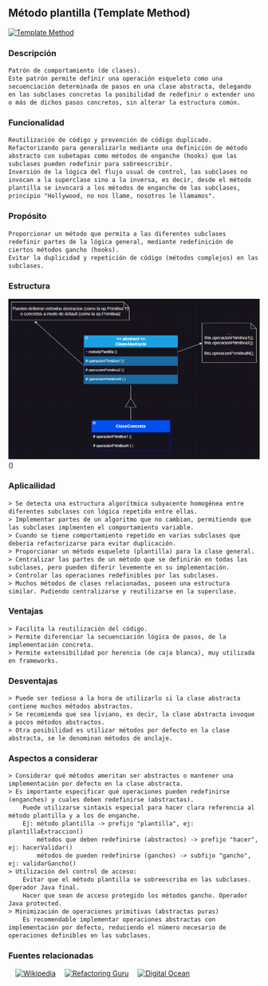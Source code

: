 ## Método plantilla (Template Method)
[![Template Method](https://img.shields.io/badge/Template_Method-Comportamiento_de_clase-1abc9c.svg)](https://refactoring.guru/design-patterns/template-method)

### Descripción
	Patrón de comportamiento (de clases).
	Este patrón permite definir una operación esqueleto como una secuenciación determinada de pasos en una clase abstracta, delegando en las subclases concretas la posibilidad de redefinir o extender uno o más de dichos pasos concretos, sin alterar la estructura común.

### Funcionalidad
	Reutilización de código y prevención de código duplicado. Refactorizando para generalizarlo mediante una definición de método abstracto con subetapas como métodos de enganche (hooks) que las subclases pueden redefinir para sobreescribir.
	Inversión de la lógica del flujo usual de control, las subclases no invocan a la superclase sino a la inversa, es decir, desde el método plantilla se invocará a los métodos de enganche de las subclases, principio "Hollywood, no nos llame, nosotros le llamamos".

### Propósito
	Proporcionar un método que permita a las diferentes subclases redefinir partes de la lógica general, mediante redefinición de ciertos métodos gancho (hooks).
	Evitar la duplicidad y repetición de código (métodos complejos) en las subclases.

### Estructura
![Patrón Método Plantilla](./estructura.png "Template Method")()

### Aplicailidad
	> Se detecta una estructura algorítmica subyacente homogénea entre diferentes subclases con lógica repetida entre ellas.
	> Implementar partes de un algoritmo que no cambian, permitiendo que las subclases implmenten el comportamiento variable.
	> Cuando se tiene comportamiento repetido en varias subclases que debería refactorizarse para evitar duplicación.
	> Proporcionar un método esqueleto (plantilla) para la clase general.
	> Centralizar las partes de un método que se definirán en todas las subclases, pero pueden diferir levemente en su implementación.
	> Controlar las operaciones redefinibles por las subclases.
	> Muchos métodos de clases relacionadas, poseen una estructura similar. Pudiendo centralizarse y reutilizarse en la superclase.

### Ventajas
	> Facilita la reutilización del código.
	> Permite diferenciar la secuenciación lógica de pasos, de la implementación concreta.
	> Permite extensibilidad por herencia (de caja blanca), muy utilizada en frameworks.

### Desventajas
	> Puede ser tedioso a la hora de utilizarlo si la clase abstracta contiene muchos métodos abstractos.
	> Se recomienda que sea liviano, es decir, la clase abstracta invoque a pocos métodos abstractos.
	> Otra posibilidad es utilizar métodos por defecto en la clase abstracta, se le denominan métodos de anclaje.

### Aspectos a considerar
	> Considerar qué métodos ameritan ser abstractos o mantener una implementación por defecto en la clase abstracta.
	> Es importante especificar qué operaciones pueden redefinirse (enganches) y cuales deben redefinirse (abstractas).
		Puede utilizarse sintaxis especial para hacer clara referencia al método plantilla y a los de enganche.
		Ej: método plantilla -> prefijo "plantilla", ej: plantillaExtraccion()
			métodos que deben redefinirse (abstractos) -> prefijo "hacer", ej: hacerValidar()
			métodos de pueden redefinirse (ganchos) -> subfijo "gancho", ej: validarGancho()
	> Utilización del control de acceso:
		Evitar que el método plantilla se sobreescriba en las subclases. Operador Java final.
		Hacer que sean de acceso protegido los métodos gancho. Operador Java protected.
	> Minimización de operaciones primitivas (abstractas puras)
		Es recomendable implementar operaciones abstractas con implementación por defecto, reduciendo el número necesario de operaciones definibles en las subclases.

### Fuentes relacionadas
&emsp;[![Wikipedia](https://img.shields.io/badge/Wikipedia-1abc9c.svg?logo=gitbook&logoColor=white&labelColor=blue)](https://en.wikipedia.org/wiki/Template_method_pattern)
&emsp;[![Refactoring Guru](https://img.shields.io/badge/Refactoring_Guru-1abc9c.svg?logo=gitbook&logoColor=white&labelColor=blue)](https://refactoring.guru/design-patterns/template-method)
&emsp;[![Digital Ocean](https://img.shields.io/badge/Refactoring_Guru-1abc9c.svg?logo=gitbook&logoColor=white&labelColor=blue)](https://www.digitalocean.com/community/tutorials/template-method-design-pattern-in-java)